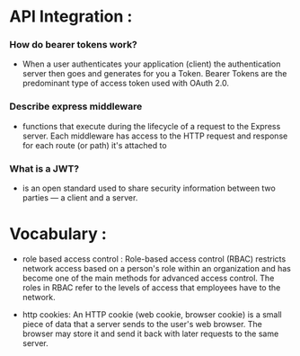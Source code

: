 # API Integration : 

### How do bearer tokens work?
- When a user authenticates your application (client) the authentication server then goes and generates for you a Token. Bearer Tokens are the predominant type of access token used with OAuth 2.0. 


### Describe express middleware
-  functions that execute during the lifecycle of a request to the Express server. Each middleware has access to the HTTP request and response for each route (or path) it's attached to 


### What is a JWT?
- is an open standard used to share security information between two parties — a client and a server. 

# Vocabulary :
- role based access control :  Role-based access control (RBAC) restricts network access based on a person's role within an organization and has become one of the main methods for advanced access control. The roles in RBAC refer to the levels of access that employees have to the network. 
  
- http cookies: An HTTP cookie (web cookie, browser cookie) is a small piece of data that a server sends to the user's web browser. The browser may store it and send it back with later requests to the same server. 